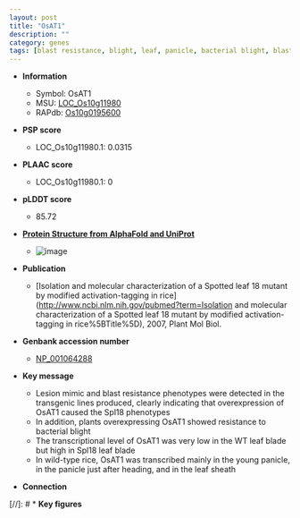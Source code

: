 ```yaml
---
layout: post
title: "OsAT1"
description: ""
category: genes
tags: [blast resistance, blight, leaf, panicle, bacterial blight, blast, sheath]
---
```


* **Information**  
    + Symbol: OsAT1  
    + MSU: [LOC_Os10g11980](http://rice.plantbiology.msu.edu/cgi-bin/ORF_infopage.cgi?orf=LOC_Os10g11980)  
    + RAPdb: [Os10g0195600](http://rapdb.dna.affrc.go.jp/viewer/gbrowse_details/irgsp1?name=Os10g0195600)  

* **PSP score**  
    + LOC_Os10g11980.1: 0.0315 

* **PLAAC score**  
    + LOC_Os10g11980.1: 0 

* **pLDDT score**
    + 85.72

* **[Protein Structure from AlphaFold and UniProt](https://www.uniprot.org/uniprotkb/Q7G4G7/entry#structure)**
    + ![image](https://ricepsp.github.io/images/Q7/AF-Q7G4G7-F1.png)

* **Publication**  
    + [Isolation and molecular characterization of a Spotted leaf 18 mutant by modified activation-tagging in rice](http://www.ncbi.nlm.nih.gov/pubmed?term=Isolation and molecular characterization of a Spotted leaf 18 mutant by modified activation-tagging in rice%5BTitle%5D), 2007, Plant Mol Biol.

* **Genbank accession number**  
    + [NP_001064288](http://www.ncbi.nlm.nih.gov/nuccore/NP_001064288)

* **Key message**  
    + Lesion mimic and blast resistance phenotypes were detected in the transgenic lines produced, clearly indicating that overexpression of OsAT1 caused the Spl18 phenotypes
    + In addition, plants overexpressing OsAT1 showed resistance to bacterial blight
    + The transcriptional level of OsAT1 was very low in the WT leaf blade but high in Spl18 leaf blade
    + In wild-type rice, OsAT1 was transcribed mainly in the young panicle, in the panicle just after heading, and in the leaf sheath

* **Connection**  

[//]: # * **Key figures**  


